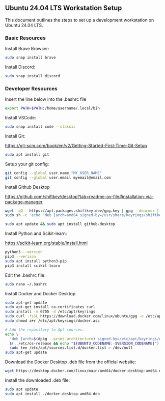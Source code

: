 ## Ubuntu 24.04 LTS Workstation Setup

This document outlines the steps to set up a development workstation on Ubuntu 24.04 LTS.

### Basic Resources

Install Brave Browser:

```bash
sudo snap install brave
```

Install Discord:

```bash
sudo snap install discord
```

### Developer Resources

Insert the line below into the .bashrc file

```bash
export PATH=$PATH:/home/username/.local/bin
```

Install VSCode:

```bash
sudo snap install code --classic
```

Install Git:

https://git-scm.com/book/en/v2/Getting-Started-First-Time-Git-Setup

```bash
sudo apt install git
```

Setup your git config:

```bash
git config --global user.name "MY_USER_NAME"
git config --global user.email myemail@email.com
```

Install Github Desktop

https://github.com/shiftkey/desktop?tab=readme-ov-file#installation-via-package-manager

```bash
wget -qO - https://apt.packages.shiftkey.dev/gpg.key | gpg --dearmor | sudo tee /usr/share/keyrings/shiftkey-packages.gpg > /dev/null
sudo sh -c 'echo "deb [arch=amd64 signed-by=/usr/share/keyrings/shiftkey-packages.gpg] https://apt.packages.shiftkey.dev/ubuntu/ any main" > /etc/apt/sources.list.d/shiftkey-packages.list'
```

```bash
sudo apt update && sudo apt install github-desktop
```

Install Python and Scikit-learn:

https://scikit-learn.org/stable/install.html

```bash
python3 --version
pip3 --verison
sudo apt install python3-pip
pip3 install scikit-learn
```

Edit the .bashrc file:

```bash
sudo nano ~/.bashrc
```

Install Docker and Docker Desktop:

```bash
sudo apt-get update
sudo apt-get install ca-certificates curl
sudo install -m 0755 -d /etc/apt/keyrings
sudo curl -fsSL https://download.docker.com/linux/ubuntu/gpg -o /etc/apt/keyrings/docker.asc
sudo chmod a+r /etc/apt/keyrings/docker.asc

# Add the repository to Apt sources:
echo \
  "deb [arch=$(dpkg --print-architecture) signed-by=/etc/apt/keyrings/docker.asc] https://download.docker.com/linux/ubuntu \
  $(. /etc/os-release && echo "${UBUNTU_CODENAME:-$VERSION_CODENAME}") stable" | \
  sudo tee /etc/apt/sources.list.d/docker.list > /dev/null
sudo apt-get update
```

Download the Docker Desktop .deb file from the official website:

```bash
wget https://desktop.docker.com/linux/main/amd64/docker-desktop-amd64.deb
```

Install the downloaded .deb file:

```bash
sudo apt update
sudo apt install ./docker-desktop-amd64.deb
```